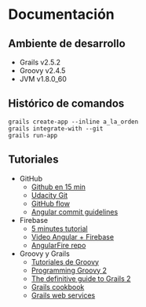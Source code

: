 # Documentación

## Ambiente de desarrollo
  * Grails v2.5.2
  * Groovy v2.4.5
  * JVM v1.8.0_60

## Histórico de comandos

```
grails create-app --inline a_la_orden
grails integrate-with --git
grails run-app
```

## Tutoriales
  - GitHub
    - [Github en 15 min](https://try.github.io/levels/1/challenges/1)
    - [Udacity Git](https://www.udacity.com/course/how-to-use-git-and-github--ud775)
    - [GitHub flow](https://guides.github.com/introduction/flow/)
    - [Angular commit guidelines](https://github.com/angular/angular.js/blob/master/CONTRIBUTING.md#commit)
  - Firebase
    - [5 minutes tutorial](https://www.firebase.com/tutorial/#gettingstarted)
    - [Video Angular + Firebase](https://vimeo.com/131586562)
    - [AngularFire repo](https://github.com/UnJavaScripter/angularfire-demo)
  - Groovy y Grails
    - [Tutoriales de Groovy](https://github.com/aLaOrden/groovyTutorials)
    - [Programming Groovy 2](http://alaorden.github.io/Programming-Groovy-2.pdf)
    - [The definitive guide to Grails 2](http://alaorden.github.io/The.Definitive.Guide.to.Grails.2.pdf)
    - [Grails cookbook](http://grails.asia/grails-tutorial-for-beginners/)
    - [Grails web services](https://grails.github.io/grails-doc/latest/guide/webServices.html)

